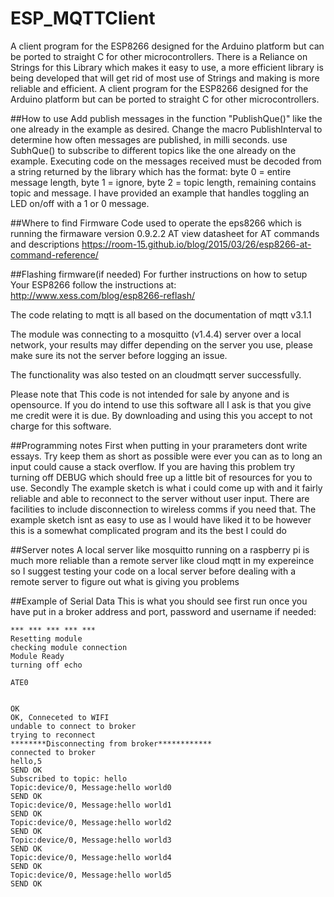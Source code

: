 # ESP_MQTTClient
A client program for the ESP8266 designed for the 
Arduino platform but can be ported to straight C 
for other microcontrollers. There is a Reliance
on Strings for this Library which makes it easy
to use, a more efficient library is being developed
that will get rid of most use of Strings and
making is more reliable and efficient.
A client program for the ESP8266 designed for the
Arduino platform but can be ported to straight C
for other microcontrollers.

##How to use
Add publish messages in the function "PublishQue()"
like the one already in the example as desired.
Change the macro PublishInterval to determine how
often messages are published, in milli seconds.
use SubhQue() to subscribe to different topics
like the one already on the example.
Executing code on the messages received must be
decoded from a string returned by the library which
has the format: byte 0 = entire message length, 
byte 1 = ignore, byte 2 = topic length, remaining
contains topic and message. I have provided an example
that handles toggling an LED on/off with a 1 or 0
message.


##Where to find Firmware
Code used to operate the eps8266 which is running
the firmaware version 0.9.2.2 AT
view datasheet for AT commands and descriptions
https://room-15.github.io/blog/2015/03/26/esp8266-at-command-reference/

##Flashing firmware(if needed)
For further instructions on how to setup
Your ESP8266 follow the instructions at:
http://www.xess.com/blog/esp8266-reflash/

The code relating to mqtt is all based
on the documentation of mqtt v3.1.1

The module was connecting to a mosquitto
(v1.4.4) server over a local network,
your results may differ depending on
the server you use, please make sure its
not the server before logging an issue.

The functionality was also tested on an
cloudmqtt server successfully.

Please note that This code is not
intended for sale by anyone and is
opensource. If you do intend to use
this software all I ask is that you
give me credit were it is due. By
downloading and using this you accept
to not charge for this software.

##Programming notes
First when putting in your prarameters dont 
write essays. Try keep them as short 
as possible were ever you can as to 
long an input could cause a stack 
overflow. If you are having this 
problem try turning off DEBUG
which should free up a little bit 
of resources for you to use. Secondly
The example sketch is what i could
come up with and it fairly reliable
and able to reconnect to the server
without user input. There are facilities
to include disconnection to wireless comms
if you need that. The example sketch isnt 
as easy to use as I would have liked it to 
be however this is a somewhat complicated 
program and its the best I could do 

##Server notes
A local server like mosquitto running
on a raspberry pi is much more reliable
than a remote server like cloud mqtt in
my expereince so I suggest testing your 
code on a local server before dealing
with a remote server to figure out what
is giving you problems

##Example of Serial Data
This is what you should see first run
once you have put in a broker address
and port, password and username if needed:
```
***	***	***	***	***
Resetting module
checking module connection
Module Ready
turning off echo

ATE0


OK
OK, Conneceted to WIFI
undable to connect to broker
trying to reconnect
********Disconnecting from broker************
connected to broker
hello,5
SEND OK
Subscribed to topic: hello
Topic:device/0, Message:hello world0
SEND OK
Topic:device/0, Message:hello world1
SEND OK
Topic:device/0, Message:hello world2
SEND OK
Topic:device/0, Message:hello world3
SEND OK
Topic:device/0, Message:hello world4
SEND OK
Topic:device/0, Message:hello world5
SEND OK
```

